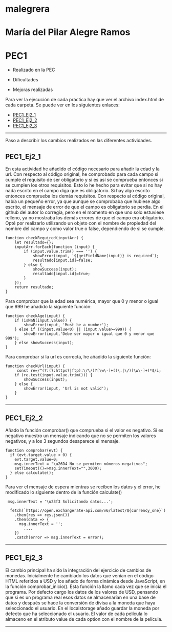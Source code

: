 # malegrera
# María del Pilar Alegre Ramos
# PEC1
* Realizado en la PEC
  
* Dificultades
  
* Mejoras realizadas
  
Para ver la ejecución de cada práctica hay que ver el archivo index.html de cada carpeta. Se puede ver en los siguientes enlaces:
+ [PEC1_Ej2_1](https://malegrera.github.io/PEC1/PEC1_Ej2_1)
+ [PEC1_Ej2_2](https://malegrera.github.io/PEC1/PEC1_Ej2_2)
+ [PEC1_Ej2_3](https://malegrera.github.io/PEC1/PEC1_Ej2_3)

  
***
Paso a describir los cambios realizados en las diferentes actividades.

## PEC1_Ej2_1
En esta actividad he añadido el código necesario para añadir la edad y la url.
Con respecto al código original, he comprobado para cada campo si cumple el requisito de ser obligatorio y si es así se comprueba entonces si se cumplen los otros requisitos. Esto lo he hecho para evitar que si no hay nada escrito en el campo diga que es obligatorio. Si hay algo escrito entonces comprueba los demás requisitos.
Con respecto al código original, había un pequeño error, ya que aunque se comprobaba que hubiese algo escrito, el mensaje de error de que el campo es obligatorio se perdía.
En el github del autor lo corregía, pero en el momento en que uno solo estuviese relleno, ya no mostraba los demás errores de que el campo era obligatorio.
Opté por realizarlo utilizando un objeto con el nombre de propiedad del nombre del campo y como valor true o false, dependiendo de si se cumple.
```
function checkRequired(inputArr) {
    let resultado={};
    inputArr.forEach(function (input) {
        if (input.value.trim() === '') {
            showError(input, `${getFieldName(input)} is required`);
            resultado[input.id]=false;
        } else {
            showSuccess(input);
            resultado[input.id]=true;
        }
    });
    return resultado;
}
```
Para comprobar que la edad sea numérica, mayor que 0 y menor o igual que 999 he añadido la siguiente función:
```
function checkAge(input) {
    if (isNaN(input.value)) {
        showError(input, 'Must be a number');
    } else if ((input.value<0) || (input.value>=999)) {
        showError(input,'Debe ser mayor o igual que 0 y menor que 999');
    } else showSuccess(input);
}
```
Para comprobar si la url es correcta, he añadido la siguiente función:
```
function checkUrl(input) {
     const re=/^(?:(?:https?|ftp):\/\/)?[\w\-]+((\.|\/)[\w\-]+)*$/i;
    if (re.test(input.value.trim())) {
        showSuccess(input);
    } else {
        showError(input, 'Url is not valid');
    }
}
```

***
## PEC1_Ej2_2
Añado la función comprobar() que comprueba si el valor es negativo. Si es negativo muestro un mensaje indicando que no se permiten los valores negativos, y a los 3 segundos desaparece el mensaje.
```
function comprobar(evt) {
  if (evt.target.value < 0) {
    evt.target.value=0;
    msg.innerText = "\u26D4 No se permiten números negativos";
    setTimeout(()=>msg.innerText="",3000);
  } else calculate();
}
```
Para ver el mensaje de espera mientras se reciben los datos y el error, he modificado lo siguiente dentro de la función calculate()
```
 msg.innerText = '\u23f3 Solicitando datos...';
  
  fetch(`https://open.exchangerate-api.com/v6/latest/${currency_one}`)
    .then(res => res.json())
    .then(data => {
      msg.innerText = '';
        ....
    })
    .catch(error => msg.innerText = error);
```
***
## PEC1_Ej2_3
El cambio principal ha sido la integración del ejercicio de cambios de monedas.
Inicialmente he cambiado los datos que venían en el código HTML referidos a USD y los añado de forma dinámica desde JavaScript, en la función comprobar_inicio(). Esta función la llamo cada vez que se inicia el programa. Por defecto cargo los datos de los valores de USD, pensando que si es un programa real esos datos se almacenarían en una base de datos y después se hace la conversión de divisa a la moneda que haya seleccionado el usuario.
En el localstorage añado guardar la moneda por defecto que ha seleccionado el usuario. El valor de cada película lo almaceno en el atributo value de cada option con el nombre de la película.



***
